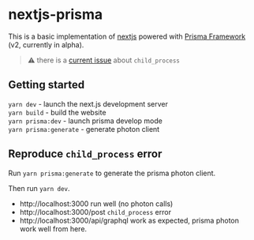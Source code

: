 # nextjs-prisma

This is a basic implementation of [nextjs](nextjs.org) powered
with [Prisma Framework](https://github.com/prisma/prisma2) (v2, currently in alpha).

> ⚠ there is a [current issue](https://github.com/prisma/prisma2/issues/1226) about `child_process`

## Getting started

`yarn dev` - launch the next.js development server  
`yarn build` - build the website  
`yarn prisma:dev` - launch prisma develop mode  
`yarn prisma:generate` - generate photon client

## Reproduce `child_process` error

Run `yarn prisma:generate` to generate the prisma photon client.

Then run `yarn dev`.

- http://localhost:3000 run well (no photon calls)
- http://localhost:3000/post `child_process` error
- http://localhost:3000/api/graphql work as expected, prisma photon work well from here.
